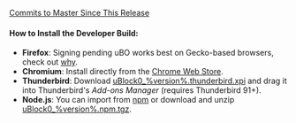 [Commits to Master Since This Release](https://github.com/gorhill/uBlock/compare/%version%...master)

#### How to Install the Developer Build:

- **Firefox**: Signing pending <!-- Download the build from [uBlock0_%version%.firefox.signed.xpi](https://github.com/gorhill/uBlock/releases/download/%version%/uBlock0_%version%.firefox.signed.xpi). -->
  uBO works best on Gecko-based browsers, check out [why](https://github.com/gorhill/uBlock/wiki/uBlock-Origin-works-best-on-Firefox).
- **Chromium**: Install directly from the [Chrome Web Store](https://chromewebstore.google.com/detail/ublock-origin-development/cgbcahbpdhpcegmbfconppldiemgcoii).
- **Thunderbird**: Download [uBlock0_%version%.thunderbird.xpi](https://github.com/gorhill/uBlock/releases/download/%version%/uBlock0_%version%.thunderbird.xpi) and drag it into Thunderbird's _Add-ons Manager_ (requires Thunderbird 91+).
- **Node.js**: You can import from [npm](https://www.npmjs.com/package/@gorhill/ubo-core) or download and unzip [uBlock0_%version%.npm.tgz](https://github.com/gorhill/uBlock/releases/download/%version%/uBlock0_%version%.npm.tgz).
